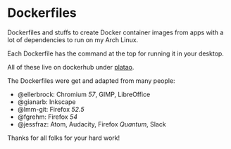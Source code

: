 # Dockerfiles
Dockerfiles and stuffs to create Docker container images from apps with a lot of dependencies to run on my Arch Linux.

Each Dockerfile has the command at the top for running it in your desktop.

All of these live on dockerhub under [platao](https://hub.docker.com/u/platao/).

The Dockerfiles were get and adapted from many people:
* @ellerbrock: Chromium *57*, GIMP, LibreOffice
* @gianarb: Inkscape
* @lmm-git: Firefox *52.5*
* @fgrehm: Firefox *54*
* @jessfraz: Atom, Audacity, Firefox *Quantum*, Slack

Thanks for all folks for your hard work!
